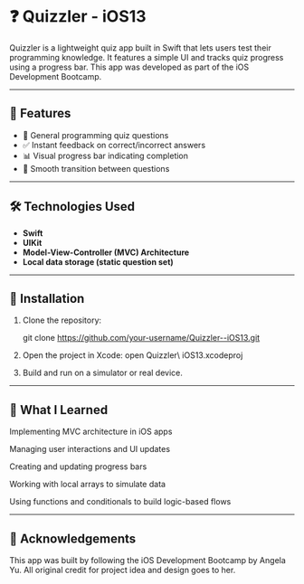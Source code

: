# ❓ Quizzler - iOS13

Quizzler is a lightweight quiz app built in Swift that lets users test their programming knowledge. It features a simple UI and tracks quiz progress using a progress bar. This app was developed as part of the iOS Development Bootcamp.

---

## 🚀 Features

- 🧠 General programming quiz questions
- ✅ Instant feedback on correct/incorrect answers
- 📊 Visual progress bar indicating completion
- 🔁 Smooth transition between questions

---

## 🛠 Technologies Used

- **Swift**
- **UIKit**
- **Model-View-Controller (MVC) Architecture**
- **Local data storage (static question set)**

---

## 📂 Installation

1. Clone the repository:
   
   git clone https://github.com/your-username/Quizzler--iOS13.git
2. Open the project in Xcode:
   open Quizzler\ iOS13.xcodeproj

3. Build and run on a simulator or real device.

---

## 🧠 What I Learned
Implementing MVC architecture in iOS apps

Managing user interactions and UI updates

Creating and updating progress bars

Working with local arrays to simulate data

Using functions and conditionals to build logic-based flows

---

## 🙏 Acknowledgements
This app was built by following the iOS Development Bootcamp by Angela Yu. All original credit for project idea and design goes to her.

